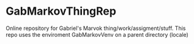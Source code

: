 # GabMarkovThingRep
Online repository for Gabriel's Marvok thing/work/assigment/stuff.
This repo uses the enviroment GabMarkovVenv on a parent directory (locale)